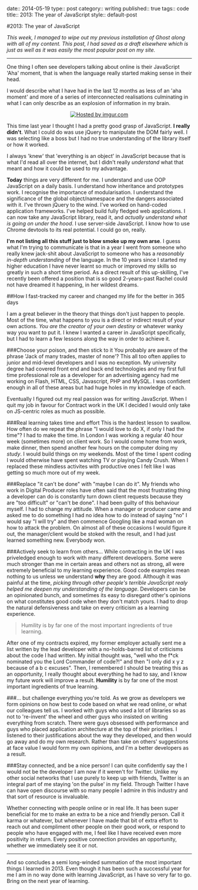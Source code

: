 date:: 2014-05-19
type:: post
category:: writing
published:: true
tags:: code
title:: 2013: The year of JavaScript
style:: default-post

#2013: The year of JavaScript

*This week, I managed to wipe out my previous installation of Ghost along with all of my content. This post, I had saved as a draft elsewhere which is just as well as it was easily the most popular post on my site.*
***************
One thing I often see developers talking about online is their JavaScript 'Aha' moment, that is when the language really started making sense in their head.

I would describe what I have had in the last 12 months as less of an 'aha moment' and more of a series of interconnected realisations culminating in what I can only describe as an explosion of information in my brain.

<div style="text-align: center"><a href="http://imgur.com/WR1nNN1"><img  src="http://i.imgur.com/WR1nNN1.gif" title="Hosted by imgur.com" /></a></div>

This time last year I thought I had a pretty good grasp of JavaScript. **I really didn't**. What I could do was use jQuery to manipulate the DOM fairly well. I was selecting like a boss but I had no true understanding of the library itself or how it worked.

I always 'knew' that 'everything is an object' in JavaScript because that is what I'd read all over the internet, but I didn't really *understand* what that meant and how it could be used to my advantage.

**Today** things are very different for me. I understand and use OOP JavaScript on a daily basis. I understand how inheritance and prototypes work. I recognise the importance of modularisation. I understand the significance of the global object/namespace and the dangers associated with it. I've thrown jQuery to the wind. I've worked on hand-coded application frameworks. I've helped build fully fledged web applications. I can now take any JavaScript library, read it, and *actually understand what is going on under the hood*. I use server-side JavaScript. I know how to use Chrome devtools to its real potential. I could go on, really.

**I'm not listing all this stuff just to blow smoke up my own arse**. I guess what I'm trying to communicate is that in a year I went from someone who really knew jack-shit about JavaScript to someone who has a *reasonably in-depth understanding* of the language. In the 10 years since I started my higher education I have never learnt so much or improved my skills so greatly in such a short time period. As a direct result of this up-skilling, I've recently been offered a position that is so good 2-years-past Rachel could not have dreamed it happening, in her wildest dreams.

##How I fast-tracked my career and changed my life for the better in 365 days

I am a great believer in the theory that things don't just happen to people. Most of the time, what happens to you is a direct or indirect result of your own actions. *You are the creator of your own destiny* or whatever wanky way you want to put it. I knew I wanted a career in JavaScript specifically, but I had to learn a few lessons along the way in order to achieve it.

###Choose your poison, and then stick to it
You probably are aware of the phrase 'Jack of many trades, master of none'? This all too often applies to junior and mid-level developers and I was no exception. My university degree had covered front end and back end technologies and my first full time professional role as  a developer for an advertising agency had me working on Flash, HTML, CSS, Javascript, PHP and MySQL. I was confident enough in all of these areas but had huge holes in my knowledge of each. 

Eventually I figured out my real passion was for writing JavaScript. When I quit my job in favour for Contract work in the UK I decided I would only take on JS-centric roles as much as possible. 

###Real learning takes time and effort
This is the hardest lesson to swallow. How often do we repeat the phrase "I would love to do X, if only I had the time"? I had to make the time. In London I was working a regular 40 hour week (sometimes more) on client work. So I would come home from work, make dinner, then spend another few hours on the computer doing my *study*. I would build things on my weekends. Most of the time I spent coding I would otherwise have spent watching TV or playing Candy Crush. When I replaced these mindless activites with productive ones I felt like I was getting so much more out of my week.

###Replace "it can't be done" with "maybe I can do it".
My friends who work in Digital Producer roles have often said that the most frustrating thing a developer can do is constantly turn down client requests because they are "too difficult" or "can't be done". I had been guilty of this behaviour myself. I had to change my attitude. When a manager or producer came and asked me to do something I had no idea how to do instead of saying "no" I would say "I will try" and then commence Googling like a mad woman on how to attack the problem. On almost all of these occasions I would figure it out, the manager/client would be stoked with the result, and I had just learned something new. Everybody won. 

###Actively seek to learn from others...
While contracting in the UK I was priveledged enough to work with many different developers. Some were much stronger than me in certain areas and others not as strong, all were extremely beneficial to my learning experience. Good code examples mean nothing to us unless we understand **why** they are good. Although it was painful at the time, *picking through other people's terrible JavaScript realy helped me deepen my understanding of the language*. Developers can be an opinionated bunch, and sometimes its easy to disregard other's opinions on what constitutes good code when they don't match yours. I had to drop the natural defensiveness and take on every criticism as a learning experience.

>Humility is by far one of the most important ingredients of true learning.

After one of my contracts expired, my former employer actually sent me a list written by the lead developer with a no-holds-barred list of criticisms about the code I had written. My initial thought was, "well who the f*ck nominated you the Lord Commander of code?!" and then "I only did x y z because of a b c excuses". Then, I remembered I should be treating this as an opportunity, I really thought about everything he had to say, and I know my future work will improve a result. **Humility** is by far one of the most important ingredients of true learning.

###... but challenge everything you're told.
As we grow as developers we form opinions on how best to code based on what we read online, or what our colleagues tell us. I worked with guys who used a lot of libraries so as not to 're-invent' the wheel and other guys who insisted on writing everything from scratch. There were guys obsessed with performance and guys who placed application architecture at the top of their priorities. I listened to their justifications about the way they developed, and then would go away and do my own research. Rather than take on others' suggestions at face value I would form my own opinions, and I'm a better developers as a result.

###Stay connected, and be a nice person!
I can quite confidently say the I would not be the developer I am now if it weren't for Twitter. Unlike my other social networks that I use purely to keep up with friends, Twitter is an integral part of me staying 'on the pulse' in my field. Through Twitter I have can have open discourse with so many people I admire in this industry and that sort of resource is invaluable.

Whether connecting with people online or in real life. It has been super beneficial for me to make an extra to be a nice and friendly person. Call it karma or whatever, but whenever I have made that bit of extra effort to reach out and compliment other people on their good work, or respond to people who have engaged with me, I feel like I have received even more positivity in return. Every positive connection provides an opportunity, whether we immediately see it or not.

***************

And so concludes a semi long-winded summation of the most important things I learned in 2013. Even though it has been such a successful year for me I am in no way done with learning JavaScript, as I have so very far to go. Bring on the next year of learning.